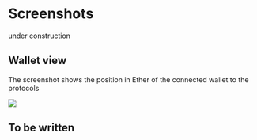 # Screenshots

under construction

## Wallet view

The screenshot shows the position in Ether of the connected wallet to the protocols

<img src='/image/wallet.png'></img>

## To be written
